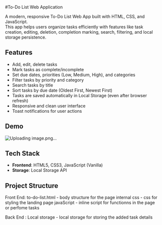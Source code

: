 #To-Do List Web Application

A modern, responsive To-Do List Web App built with HTML, CSS, and JavaScript.  
This app helps users organize tasks efficiently with features like task creation, editing, deletion, completion marking, search, filtering, and local storage persistence.

##  Features

- Add, edit, delete tasks
- Mark tasks as complete/incomplete
- Set due dates, priorities (Low, Medium, High), and categories
- Filter tasks by priority and category
- Search tasks by title
- Sort tasks by due date (Oldest First, Newest First)
- Tasks are saved automatically in Local Storage (even after browser refresh)
- Responsive and clean user interface
- Toast notifications for user actions


##  Demo

![Uploading image.png…]()


## Tech Stack

- **Frontend**: HTML5, CSS3, JavaScript (Vanilla)
- **Storage**: Local Storage API


## Project Structure
Front End: 
to-do-list.html - body structure for the page 
internal css - css for styling the landing page 
javaScript - inline script for functionns in the page or perfome tasks 

Back End : 
Local storage - local storage for storing the added task details
